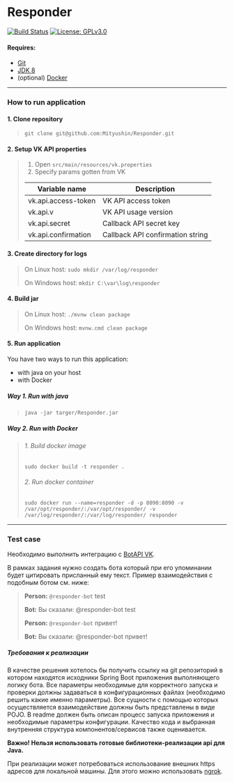 # Responder

[![Build Status](https://travis-ci.org/Mityushin/Responder.svg?branch=master)](https://travis-ci.org/Mityushin/Responder)
[![License: GPLv3.0](https://img.shields.io/badge/License-GPLv3.0-blue.svg)](https://github.com/Mityushin/Responder/blob/master/LICENSE)

#### Requires:
* [Git](https://git-scm.com/)
* [JDK 8](https://www.oracle.com/technetwork/java/javase/downloads/jdk8-downloads-2133151.html)
* (optional) [Docker](https://www.docker.com/)

-------------

### How to run application

#### 1. Clone repository
> `git clone git@github.com:Mityushin/Responder.git`

#### 2. Setup VK API properties
> 1. Open `src/main/resources/vk.properties`
> 2. Specify params gotten from VK
>
> | Variable name       | Description                      |
> |---------------------|----------------------------------|
> | vk.api.access-token | VK API access token              |
> | vk.api.v            | VK API usage version             |
> | vk.api.secret       | Callback API secret key          |
> | vk.api.confirmation | Callback API confirmation string |

#### 3. Create directory for logs
> On Linux host: `sudo mkdir /var/log/responder`
>
> On Windows host: `mkdir C:\var\log\responder`

#### 4. Build jar
> On Linux host: `./mvnw clean package`
>
> On Windows host: `mvnw.cmd clean package`

#### 5. Run application
You have two ways to run this application:
* with java on your host
* with Docker

##### Way 1. Run with java
> `java -jar targer/Responder.jar`

##### Way 2. Run with Docker
> ###### 1. Build docker image
>
> `sudo docker build -t responder .`
>
> ###### 2. Run docker container
>
> `sudo docker run --name=responder -d -p 8090:8090 -v /var/opt/responder/:/var/opt/responder/ -v /var/log/responder/:/var/log/responder/ responder`

-------------

### Test case

Необходимо выполнить интеграцию с [BotAPI VK](https://vk.com/dev/bots_docs).

В рамках задания нужно создать бота который при его упоминании будет 
цитировать присланный ему текст. Пример взаимодействия с подобным ботом см. ниже:

> **Person:** `@responder-bot` test
>
> **Bot:** Вы сказали: @responder-bot test
>
> **Person:** `@responder-bot` привет!
>
> **Bot:** Вы сказали: @responder-bot привет!

##### Требования к реализации

В качестве решения хотелось бы получить ссылку на git репозиторий в котором находятся 
исходники Spring Boot приложения выполняющего логику бота. 
Все параметры необходимые для корректного запуска и проверки должны задаваться в 
конфигурационных файлах (необходимо решить какие именно параметры).
Все сущности с помощью которых осуществляется взаимодействие должны быть представлены 
в виде POJO.
В readme должен быть описан процесс запуска приложения и необходимые параметры конфигурации.
Качество кода и выбранная внутренняя структура компонентов/сервисов также оценивается.

**Важно! Нельзя использовать готовые библиотеки-реализации api для Java.**

При реализации может потребоваться использование внешних https адресов для локальной машины. 
Для этого можно использовать [ngrok](https://ngrok.com/).
